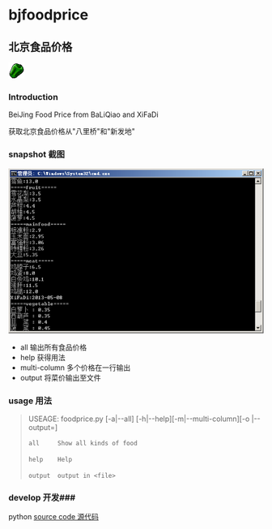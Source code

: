 bjfoodprice
===========
北京食品价格
-----------

![alt="foodprice ico"](foodprice.png)

### Introduction ###
BeiJing Food Price from BaLiQiao and XiFaDi

获取北京食品价格从"八里桥"和"新发地"

### snapshot 截图 ###
![alt="snapshot"](foodprice_snapshot.png)

* all 输出所有食品价格
* help 获得用法
* multi-column 多个价格在一行输出
* output 将菜价输出至文件

### usage 用法 ###
<blockquote>
USEAGE:
foodprice.py [-a|--all] [-h|--help][-m|--multi-column][-o <file>|--output=<file>]

    all     Show all kinds of food

    help    Help

    output  output in <file>
</blockquote>

### develop 开发###
python
[source code 源代码](https://github.com/codepongo/bjfoodprice)
